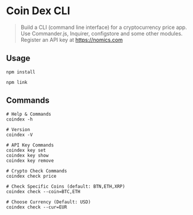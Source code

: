# Coin Dex CLI

> Build a CLI (command line interface) for a cryptocurrency price app. 
> Use Commander.js, Inquirer, configstore and some other modules.
> Register an API key at https://nomics.com
>
>
## Usage

```
npm install

npm link
```

## Commands

```
# Help & Commands
coindex -h

# Version
coindex -V

# API Key Commands
coindex key set
coindex key show
coindex key remove

# Crypto Check Commands
coindex check price

# Check Specific Coins (default: BTN,ETH,XRP)
coindex check --coin=BTC,ETH

# Choose Currency (Default: USD)
coindex check --cur=EUR